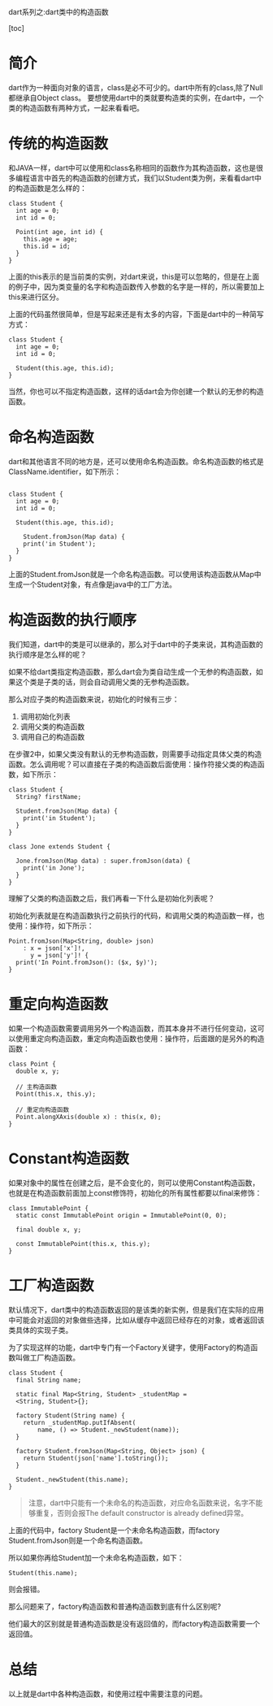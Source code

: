 dart系列之:dart类中的构造函数

[toc]

# 简介

dart作为一种面向对象的语言，class是必不可少的。dart中所有的class,除了Null都继承自Object class。 要想使用dart中的类就要构造类的实例，在dart中，一个类的构造函数有两种方式，一起来看看吧。

# 传统的构造函数

和JAVA一样，dart中可以使用和class名称相同的函数作为其构造函数，这也是很多编程语言中首先的构造函数的创建方式，我们以Student类为例，来看看dart中的构造函数是怎么样的：

```
class Student {
  int age = 0;
  int id = 0;

  Point(int age, int id) {
    this.age = age;
    this.id = id;
  }
}
```

上面的this表示的是当前类的实例，对dart来说，this是可以忽略的，但是在上面的例子中，因为类变量的名字和构造函数传入参数的名字是一样的，所以需要加上this来进行区分。

上面的代码虽然很简单，但是写起来还是有太多的内容，下面是dart中的一种简写方式：

```
class Student {
  int age = 0;
  int id = 0;

  Student(this.age, this.id);
}
```

当然，你也可以不指定构造函数，这样的话dart会为你创建一个默认的无参的构造函数。

# 命名构造函数

dart和其他语言不同的地方是，还可以使用命名构造函数。命名构造函数的格式是ClassName.identifier，如下所示：

```

class Student {
  int age = 0;
  int id = 0;

  Student(this.age, this.id);

    Student.fromJson(Map data) {
    print('in Student');
  }
}
```

上面的Student.fromJson就是一个命名构造函数。可以使用该构造函数从Map中生成一个Student对象，有点像是java中的工厂方法。

# 构造函数的执行顺序

我们知道，dart中的类是可以继承的，那么对于dart中的子类来说，其构造函数的执行顺序是怎么样的呢？

如果不给dart类指定构造函数，那么dart会为类自动生成一个无参的构造函数，如果这个类是子类的话，则会自动调用父类的无参构造函数。

那么对应子类的构造函数来说，初始化的时候有三步：

1. 调用初始化列表 
2. 调用父类的构造函数
3. 调用自己的构造函数

在步骤2中，如果父类没有默认的无参构造函数，则需要手动指定具体父类的构造函数。怎么调用呢？可以直接在子类的构造函数后面使用：操作符接父类的构造函数，如下所示：

```
class Student {
  String? firstName;
  
  Student.fromJson(Map data) {
    print('in Student');
  }
}

class Jone extends Student {
  
  Jone.fromJson(Map data) : super.fromJson(data) {
    print('in Jone');
  }
}
```

理解了父类的构造函数之后，我们再看一下什么是初始化列表呢？

初始化列表就是在构造函数执行之前执行的代码，和调用父类的构造函数一样，也使用：操作符，如下所示：

```
Point.fromJson(Map<String, double> json)
    : x = json['x']!,
      y = json['y']! {
  print('In Point.fromJson(): ($x, $y)');
}
```

# 重定向构造函数

如果一个构造函数需要调用另外一个构造函数，而其本身并不进行任何变动，这可以使用重定向构造函数，重定向构造函数也使用：操作符，后面跟的是另外的构造函数：

```
class Point {
  double x, y;

  // 主构造函数
  Point(this.x, this.y);

  // 重定向构造函数
  Point.alongXAxis(double x) : this(x, 0);
}
```

# Constant构造函数

如果对象中的属性在创建之后，是不会变化的，则可以使用Constant构造函数， 也就是在构造函数前面加上const修饰符，初始化的所有属性都要以final来修饰：

```
class ImmutablePoint {
  static const ImmutablePoint origin = ImmutablePoint(0, 0);

  final double x, y;

  const ImmutablePoint(this.x, this.y);
}
```

# 工厂构造函数

默认情况下，dart类中的构造函数返回的是该类的新实例，但是我们在实际的应用中可能会对返回的对象做些选择，比如从缓存中返回已经存在的对象，或者返回该类具体的实现子类。

为了实现这样的功能，dart中专门有一个Factory关键字，使用Factory的构造函数叫做工厂构造函数。

```
class Student {
  final String name;

  static final Map<String, Student> _studentMap =
  <String, Student>{};

  factory Student(String name) {
    return _studentMap.putIfAbsent(
        name, () => Student._newStudent(name));
  }

  factory Student.fromJson(Map<String, Object> json) {
    return Student(json['name'].toString());
  }

  Student._newStudent(this.name);
}
```

> 注意，dart中只能有一个未命名的构造函数，对应命名函数来说，名字不能够重复，否则会报The default constructor is already defined异常。

上面的代码中，factory Student是一个未命名构造函数，而factory Student.fromJson则是一个命名构造函数。

所以如果你再给Student加一个未命名构造函数，如下：

```
Student(this.name);
```

则会报错。

那么问题来了，factory构造函数和普通构造函数到底有什么区别呢?

他们最大的区别就是普通构造函数是没有返回值的，而factory构造函数需要一个返回值。

# 总结

以上就是dart中各种构造函数，和使用过程中需要注意的问题。














